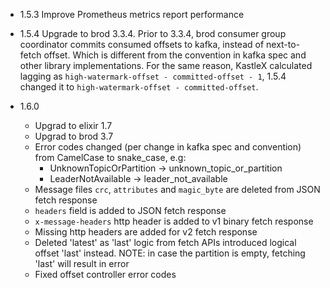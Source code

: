 
* 1.5.3 Improve Prometheus metrics report performance

* 1.5.4 Upgrade to brod 3.3.4.
  Prior to 3.3.4, brod consumer group coordinator commits consumed offsets to kafka, instead of next-to-fetch offset.
  Which is different from the convention in kafka spec and other library implementations.
  For the same reason, KastleX calculated lagging as `high-watermark-offset - committed-offset - 1`,
  1.5.4 changed it to `high-watermark-offset - committed-offset`.
* 1.6.0
  - Upgrad to elixir 1.7
  - Upgrad to brod 3.7
  - Error codes changed (per change in kafka spec and convention) from CamelCase to snake_case, e.g:
      * UnknownTopicOrPartition -> unknown_topic_or_partition
      * LeaderNotAvailable -> leader_not_available
  - Message files `crc`, `attributes` and `magic_byte` are deleted from JSON fetch response
  - `headers` field is added to JSON fetch response
  - `x-message-headers` http header is added to v1 binary fetch response
  - Missing http headers are added for v2 fetch response
  - Deleted 'latest' as 'last' logic from fetch APIs
    introduced logical offset 'last' instead.
    NOTE: in case the partition is empty, fetching 'last' will result in error
  - Fixed offset controller error codes

